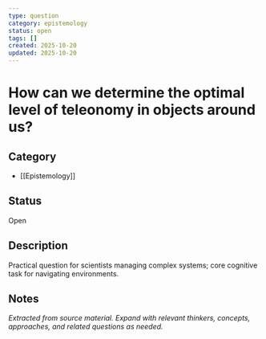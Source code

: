 ```yaml
---
type: question
category: epistemology
status: open
tags: []
created: 2025-10-20
updated: 2025-10-20
---
```


# How can we determine the optimal level of teleonomy in objects around us?

## Category

- [[Epistemology]]

## Status

Open

## Description

Practical question for scientists managing complex systems; core cognitive task for navigating environments.

## Notes

*Extracted from source material. Expand with relevant thinkers, concepts, approaches, and related questions as needed.*
